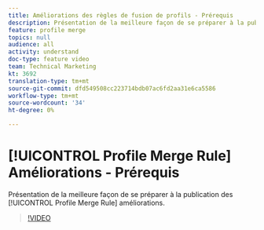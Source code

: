 ```yaml
---
title: Améliorations des règles de fusion de profils - Prérequis
description: Présentation de la meilleure façon de se préparer à la publication des améliorations des règles de fusion de Profil.
feature: profile merge
topics: null
audience: all
activity: understand
doc-type: feature video
team: Technical Marketing
kt: 3692
translation-type: tm+mt
source-git-commit: dfd549508cc223714bdb07ac6fd2aa31e6ca5586
workflow-type: tm+mt
source-wordcount: '34'
ht-degree: 0%

---
```



# [!UICONTROL Profile Merge Rule] Améliorations - Prérequis

Présentation de la meilleure façon de se préparer à la publication des [!UICONTROL Profile Merge Rule] améliorations.

>[!VIDEO](https://video.tv.adobe.com/v/28971/?quality=12)
